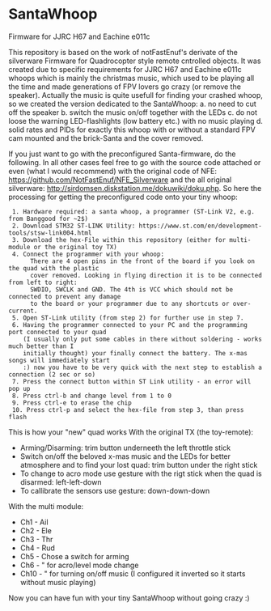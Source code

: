 # SantaWhoop
Firmware for JJRC H67 and Eachine e011c

This repository is based on the work of notFastEnuf's derivate of the silverware Firmware for Quadrocopter style remote cntrolled objects.
It was created due to specific requirements for JJRC H67 and Eachine e011c whoops which is mainly the christmas music, which used to be playing all the time and made generations of FPV lovers go crazy (or remove the speaker).
Actually the music is quite usefull for finding your crashed whoop, so we created the version dedicated to the SantaWhoop:
 a. no need to cut off the speaker
 b. switch the music on/off together with the LEDs
 c. do not loose the warning LED-flashlights (low battery etc.) with no music playing
 d. solid rates and PIDs for exactly this whoop with or without a standard FPV cam mounted and the brick-Santa and the cover removed. 
 
If you just want to go with the preconfigured Santa-firmware, do the following. In all other cases feel free to go with the source code attached or even (what I would recommend) with the original code of NFE: https://github.com/NotFastEnuf/NFE_Silverware and the all original silverware: http://sirdomsen.diskstation.me/dokuwiki/doku.php.
So here the processing for getting the preconfigured code onto your tiny whoop:
 
     1. Hardware required: a santa whoop, a programmer (ST-Link V2, e.g. from Banggood for ~2$)
     2. Download STM32 ST-LINK Utility: https://www.st.com/en/development-tools/stsw-link004.html
     3. Download the hex-File within this repository (either for multi-module or the original toy TX)
     4. Connect the programmer with your whoop:
          There are 4 open pins in the front of the board if you look on the quad with the plastic 
          cover removed. Looking in flying direction it is to be connected from left to right: 
          SWDIO, SWCLK and GND. The 4th is VCC which should not be connected to prevent any damage 
          to the board or your programmer due to any shortcuts or over-current.
     5. Open ST-Link utility (from step 2) for further use in step 7.
     6. Having the programmer connected to your PC and the programming port connected to your quad 
        (I usually only put some cables in there without soldering - works much better than I 
        initially thought) your finally connect the battery. The x-mas songs will immediately start 
        :) now you have to be very quick with the next step to establish a connection (2 sec or so)
     7. Press the connect button within ST Link utility - an error will pop up
     8. Press ctrl-b and change level from 1 to 0
     9. Press ctrl-e to erase the chip
     10. Press ctrl-p and select the hex-file from step 3, than press flash

This is how your "new" quad works
   With the original TX (the toy-remote):
   - Arming/Disarming: trim button underneeth the left throttle stick
   - Switch on/off the beloved x-mas music and the LEDs for better atmosphere and to find your lost 
     quad: trim button under the right stick
   - To change to acro mode use gesture with the rigt stick when the quad is disarmed: left-left-down
   - To callibrate the sensors use gesture: down-down-down
   
   With the multi module:
   - Ch1 - Ail
   - Ch2 - Ele
   - Ch3 - Thr
   - Ch4 - Rud
   - Ch5 - Chose a switch for arming
   - Ch6 -  " for acro/level mode change
   - Ch10 - " for turning on/off music (I configured it inverted so it starts without music playing)

Now you can have fun with your tiny SantaWhoop without going crazy :)

